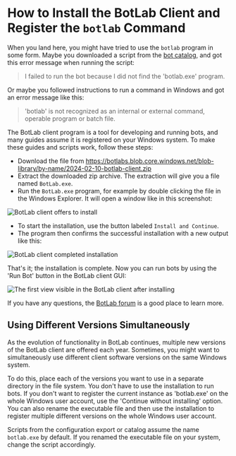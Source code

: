 # How to Install the BotLab Client and Register the `botlab` Command

When you land here, you might have tried to use the `botlab` program in some form. Maybe you downloaded a script from the [bot catalog](https://to.botlab.org/catalog), and got this error message when running the script:

> I failed to run the bot because I did not find the 'botlab.exe' program.

Or maybe you followed instructions to run a command in Windows and got an error message like this:

> 'botlab' is not recognized as an internal or external command,
operable program or batch file.

The BotLab client program is a tool for developing and running bots, and many guides assume it is registered on your Windows system. To make these guides and scripts work, follow these steps:

+ Download the file from <https://botlabs.blob.core.windows.net/blob-library/by-name/2024-02-10-botlab-client.zip>
+ Extract the downloaded zip archive. The extraction will give you a file named `BotLab.exe`.
+ Run the `BotLab.exe` program, for example by double clicking the file in the Windows Explorer. It will open a window like in this screenshot:

![BotLab client offers to install](./image/2022-10-07-botlab-client-offer-install.png)

+ To start the installation, use the button labeled `Install and Continue`.
+ The program then confirms the successful installation with a new output like this:

![BotLab client completed installation](./image/2022-10-07-botlab-client-completed-installation.png)

That's it; the installation is complete. Now you can run bots by using the 'Run Bot' button in the BotLab client GUI:

![The first view visible in the BotLab client after installing](./image/2022-12-10-botlab-client-main-menu.png)

If you have any questions, the [BotLab forum](https://forum.botlab.org) is a good place to learn more.

## Using Different Versions Simultaneously

As the evolution of functionality in BotLab continues, multiple new versions of the BotLab client are offered each year. Sometimes, you might want to simultaneously use different client software versions on the same Windows system.

To do this, place each of the versions you want to use in a separate directory in the file system. You don't have to use the installation to run bots. If you don't want to register the current instance as 'botlab.exe' on the whole Windows user account, use the 'Continue without installing' option.
You can also rename the executable file and then use the installation to register multiple different versions on the whole Windows user account.

Scripts from the configuration export or catalog assume the name `botlab.exe` by default. If you renamed the executable file on your system, change the script accordingly.
